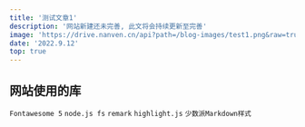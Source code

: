 ```yaml
---
title: '测试文章1'
description: '网站新建还未完善, 此文将会持续更新至完善'
image: 'https://drive.nanven.cn/api?path=/blog-images/test1.png&raw=true'
date: '2022.9.12'
top: true
---
```


## 网站使用的库

`Fontawesome 5`  `node.js fs`  `remark`  `highlight.js`  `少数派Markdown样式`
